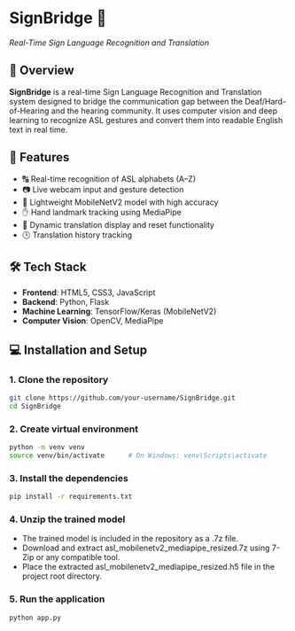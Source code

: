 # SignBridge 🤝  
*Real-Time Sign Language Recognition and Translation*

## 📌 Overview
**SignBridge** is a real-time Sign Language Recognition and Translation system designed to bridge the communication gap between the Deaf/Hard-of-Hearing and the hearing community. It uses computer vision and deep learning to recognize ASL gestures and convert them into readable English text in real time.

## 🎯 Features
- 🔠 Real-time recognition of ASL alphabets (A–Z)
- 📷 Live webcam input and gesture detection
- 🧠 Lightweight MobileNetV2 model with high accuracy
- ✋ Hand landmark tracking using MediaPipe
- 💬 Dynamic translation display and reset functionality
- 🕒 Translation history tracking

## 🛠️ Tech Stack
- **Frontend**: HTML5, CSS3, JavaScript
- **Backend**: Python, Flask
- **Machine Learning**: TensorFlow/Keras (MobileNetV2)
- **Computer Vision**: OpenCV, MediaPipe

## 💻 Installation and Setup

### 1. Clone the repository
```bash
git clone https://github.com/your-username/SignBridge.git
cd SignBridge
```

### 2. Create virtual environment
```bash
python -m venv venv
source venv/bin/activate      # On Windows: venv\Scripts\activate
```

### 3. Install the dependencies
```bash
pip install -r requirements.txt
```

### 4. Unzip the trained model
- The trained model is included in the repository as a .7z file.
- Download and extract asl_mobilenetv2_mediapipe_resized.7z using 7-Zip or any compatible tool.
- Place the extracted asl_mobilenetv2_mediapipe_resized.h5 file in the project root directory.

### 5. Run the application 
```bash
python app.py
```

